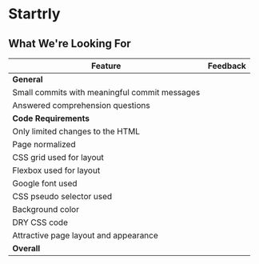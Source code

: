 # Startrly
## What We're Looking For

Feature | Feedback
--- | ---
**General** |
Small commits with meaningful commit messages |
Answered comprehension questions |
**Code Requirements** |
Only limited changes to the HTML |
Page normalized |
CSS grid used for layout |
Flexbox used for layout |
Google font used |
CSS pseudo selector used |
Background color |
DRY CSS code |
Attractive page layout and appearance |
**Overall** |
